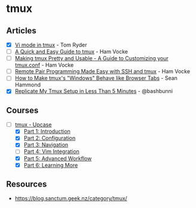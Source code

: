 # tmux

## Articles

- [x] [Vi mode in tmux](https://blog.sanctum.geek.nz/vi-mode-in-tmux/) - Tom Ryder
- [ ] [A Quick and Easy Guide to tmux](https://www.hamvocke.com/blog/a-quick-and-easy-guide-to-tmux/) - Ham Vocke
- [ ] [Making tmux Pretty and Usable - A Guide to Customizing your tmux.conf](https://www.hamvocke.com/blog/a-guide-to-customizing-your-tmux-conf/) - Ham Vocke
- [ ] [Remote Pair Programming Made Easy with SSH and tmux](https://www.hamvocke.com/blog/remote-pair-programming-with-tmux/) - Ham Vocke
- [ ] [How to Make tmux's "Windows" Behave like Browser Tabs](https://www.seanh.cc/2020/12/30/how-to-make-tmux's-windows-behave-like-browser-tabs/) - Sean Hammond
- [x] [Replicate My Tmux Setup in Less Than 5 Minutes](https://www.youtube.com/watch?v=78FjNkrPn5Y) - @bashbunni

## Courses

- [ ] [tmux - Upcase](https://thoughtbot.com/upcase/tmux)
  - [x] [Part 1: Introduction](https://thoughtbot.com/upcase/videos/tmux-introduction)
  - [x] [Part 2: Configuration](https://thoughtbot.com/upcase/videos/tmux-configuration)
  - [x] [Part 3: Navigation](https://thoughtbot.com/upcase/videos/tmux-navigation)
  - [ ] [Part 4: Vim Integration](https://thoughtbot.com/upcase/videos/tmux-vim-integration)
  - [x] [Part 5: Advanced Workflow](https://thoughtbot.com/upcase/videos/tmux-advanced-workflow)
  - [x] [Part 6: Learning More](https://thoughtbot.com/upcase/videos/tmux-learning-more)

## Resources

- https://blog.sanctum.geek.nz/category/tmux/
